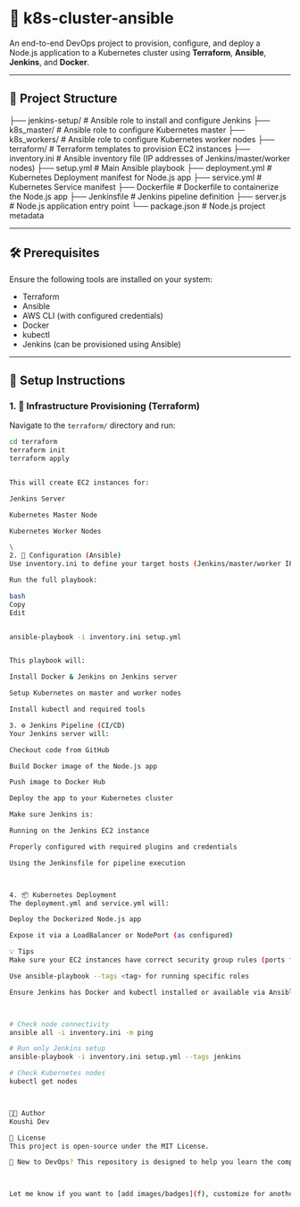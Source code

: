 # 🚀 k8s-cluster-ansible

An end-to-end DevOps project to provision, configure, and deploy a Node.js application to a Kubernetes cluster using **Terraform**, **Ansible**, **Jenkins**, and **Docker**.

---

## 📁 Project Structure

├── jenkins-setup/ # Ansible role to install and configure Jenkins
├── k8s_master/ # Ansible role to configure Kubernetes master
├── k8s_workers/ # Ansible role to configure Kubernetes worker nodes
├── terraform/ # Terraform templates to provision EC2 instances
├── inventory.ini # Ansible inventory file (IP addresses of Jenkins/master/worker nodes)
├── setup.yml # Main Ansible playbook
├── deployment.yml # Kubernetes Deployment manifest for Node.js app
├── service.yml # Kubernetes Service manifest
├── Dockerfile # Dockerfile to containerize the Node.js app
├── Jenkinsfile # Jenkins pipeline definition
├── server.js # Node.js application entry point
└── package.json # Node.js project metadata



---

## 🛠️ Prerequisites

Ensure the following tools are installed on your system:

- Terraform
- Ansible
- AWS CLI (with configured credentials)
- Docker
- kubectl
- Jenkins (can be provisioned using Ansible)

---

## 🔧 Setup Instructions

### 1. 🚀 Infrastructure Provisioning (Terraform)

Navigate to the `terraform/` directory and run:

```bash
cd terraform
terraform init
terraform apply


This will create EC2 instances for:

Jenkins Server

Kubernetes Master Node

Kubernetes Worker Nodes

\
2. 🧩 Configuration (Ansible)
Use inventory.ini to define your target hosts (Jenkins/master/worker IPs).

Run the full playbook:

bash
Copy
Edit


ansible-playbook -i inventory.ini setup.yml


This playbook will:

Install Docker & Jenkins on Jenkins server

Setup Kubernetes on master and worker nodes

Install kubectl and required tools

3. ⚙️ Jenkins Pipeline (CI/CD)
Your Jenkins server will:

Checkout code from GitHub

Build Docker image of the Node.js app

Push image to Docker Hub

Deploy the app to your Kubernetes cluster

Make sure Jenkins is:

Running on the Jenkins EC2 instance

Properly configured with required plugins and credentials

Using the Jenkinsfile for pipeline execution



4. 📦 Kubernetes Deployment
The deployment.yml and service.yml will:

Deploy the Dockerized Node.js app

Expose it via a LoadBalancer or NodePort (as configured)

💡 Tips
Make sure your EC2 instances have correct security group rules (ports for SSH, Jenkins UI, Kubernetes API, etc.)

Use ansible-playbook --tags <tag> for running specific roles

Ensure Jenkins has Docker and kubectl installed or available via Ansible



# Check node connectivity
ansible all -i inventory.ini -m ping

# Run only Jenkins setup
ansible-playbook -i inventory.ini setup.yml --tags jenkins

# Check Kubernetes nodes
kubectl get nodes



👨‍💻 Author
Koushi Dev

📄 License
This project is open-source under the MIT License.

🧠 New to DevOps? This repository is designed to help you learn the complete flow from provisioning to CI/CD on Kubernetes using best practices.



Let me know if you want to [add images/badges](f), customize for another cloud, or generate a quickstart video script!



